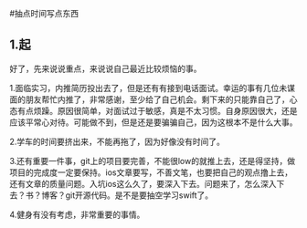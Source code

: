 #抽点时间写点东西

## 1.起

好了，先来说说重点，来说说自己最近比较烦恼的事。

1.面临实习，内推简历投出去了，但是还有有接到电话面试。幸运的事有几位未谋面的朋友帮忙内推了，非常感谢，至少给了自己机会。剩下来的只能靠自己了，心态有点烦躁。原因很简单，对面试过于敏感，真是不太习惯。自身原因很大，还是应该平常心对待。可能做不到，但是还是要骗骗自己，因为这根本不是什么大事。


2.学车的时间要挤出来，不能再拖了，因为好像没有时间了。



3.还有重要一件事，git上的项目要完善，不能很low的就推上去，还是得坚持，做项目的完成度一定要保持。ios文章要写，不善文笔，也要把自己的观点撸上去，还有文章的质量问题。入坑ios这么久了，要深入下去。问题来了，怎么深入下去？书？博客？git开源代码。是不是要抽空学习swift了。



4.健身有没有考虑，非常重要的事情。




